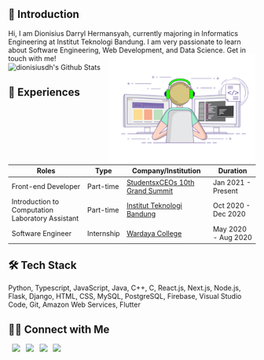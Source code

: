 <h2>💬 Introduction</h2>
Hi, I am Dionisius Darryl Hermansyah, currently majoring in Informatics Engineering at Institut Teknologi Bandung. I am very passionate to learn about Software Engineering, Web Development, and Data Science. Get in touch with me!

<img align="right" alt="GIF" src="https://raw.githubusercontent.com/devSouvik/devSouvik/master/gif3.gif" width="300"/>

<br>

<img align="center" src="https://github-readme-stats.vercel.app/api?username=dionisiusdh&include_all_commits=true&count_private=true&show_icons=true&line_height=20" alt="dionisiusdh's Github Stats"/>

## 💼 Experiences
| Roles | Type | Company/Institution | Duration |
| --- | --- | --- | --- |
| Front-end Developer | Part-time | [StudentsxCEOs 10th Grand Summit](https://sxcgrandsummit.com/) | Jan 2021 - Present |
| Introduction to Computation Laboratory Assistant | Part-time | [Institut Teknologi Bandung](https://www.itb.ac.id/) | Oct 2020 - Dec 2020 |
| Software Engineer | Internship | [Wardaya College](https://wardayaonline.com/) | May 2020 - Aug 2020 |

## 🛠 Tech Stack
Python, Typescript, JavaScript, Java, C++, C, React.js, Next.js, Node.js, Flask, Django, HTML, CSS, MySQL, PostgreSQL, Firebase, Visual Studio Code, Git, Amazon Web Services, Flutter

## 🤝🏻 Connect with Me
<p>
&nbsp; <a href="https://dionisiusdarryl.live" target="_blank" rel="noopener noreferrer"><img src="https://img.icons8.com/plasticine/100/000000/geography.png" width="50" /></a> 
&nbsp; <a href="https://www.linkedin.com/in/dionisius-dh/" target="_blank" rel="noopener noreferrer"><img src="https://img.icons8.com/plasticine/100/000000/linkedin.png" width="50" /></a>
&nbsp; <a href="mailto:dionisius.dh28@gmail.com" target="_blank" rel="noopener noreferrer"><img src="https://img.icons8.com/plasticine/100/000000/gmail.png"  width="50" /></a>
&nbsp; <a href="https://www.instagram.com/dionisius.dh/" target="_blank" rel="noopener noreferrer"><img src="https://img.icons8.com/plasticine/100/000000/instagram-new.png" width="50" /></a>
</p>
